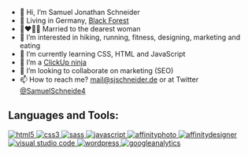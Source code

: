 - 👋 Hi, I’m Samuel Jonathan Schneider
- 🌲 Living in Germany, <a href="https://goo.gl/maps/yqxCkCvaanBDVWXA8" target="_blank">Black Forest</a>
- 👩‍❤️‍💋‍👨 Married to the dearest woman
- 👀 I’m interested in hiking, running, fitness, designing, marketing and eating
- 🌱 I’m currently learning CSS, HTML and JavaScript
- 🥷 I’m a <a href="https://clickup.com/" target="_blank">ClickUp ninja</a>
- 💞️ I’m looking to collaborate on marketing (SEO)
- 📫 How to reach me? mail@sjschneider.de or at Twitter <a href="https://twitter.com/SamuelSchneide4" target="_blank">@SamuelSchneide4</a>

<h2 align="left">Languages and Tools:</h2>
<p align="left">
<a href="https://www.w3.org/html/" target="_blank"> <img src="https://img.shields.io/badge/HTML5-E34F26?style=for-the-badge&logo=html5&logoColor=white" alt="html5" /> </a>
<a href="https://www.w3schools.com/css/" target="_blank"> <img src="https://img.shields.io/badge/CSS3-1572B6?style=for-the-badge&logo=css3&logoColor=white" alt="css3" /> </a>
<a href="https://sass-lang.com" target="_blank"> <img src="https://img.shields.io/badge/Sass-CC6699?style=for-the-badge&logo=sass&logoColor=white" alt="sass" /> </a>
<a href="https://developer.mozilla.org/en-US/docs/Web/JavaScript" target="_blank"> <img src="https://img.shields.io/badge/JavaScript-323330?style=for-the-badge&logo=javascript&logoColor=F7DF1Eg" alt="javascript" </a>
<a href="https://affinity.serif.com/de/photo/" target="_blank"> <img src="https://img.shields.io/badge/affinityphoto-%237E4DD2.svg?style=for-the-badge&logo=affinity-photo&logoColor=white" alt="affinityphoto" </a>
<a href="https://affinity.serif.com/de/designer/" target="_blank"> <img src="https://img.shields.io/badge/affinitydesginer-%231B72BE.svg?style=for-the-badge&logo=affinity-designer&logoColor=white" alt="affinitydesigner" </a>
<a href="https://code.visualstudio.com/" target="_blank"> <img src="https://img.shields.io/badge/Visual_Studio_Code-0078D4?style=for-the-badge&logo=visual%20studio%20code&logoColor=white" alt="visual studio code" /> </a>
<a href="https://wordpress.org/" target="_blank"> <img src="https://img.shields.io/badge/Wordpress-21759B?style=for-the-badge&logo=wordpress&logoColor=white" alt="wordpress" /> </a>
<a href="https://marketingplatform.google.com/intl/en/about/analytics/" target="_blank"> <img src="https://img.shields.io/badge/Google%20Analytics-E37400?style=for-the-badge&logo=google%20analytics&logoColor=white" alt="googleanalytics" /> </a>
</p>
<br>

<!---
SchneiderSam/SchneiderSam is a ✨ special ✨ repository because its `README.md` (this file) appears on your GitHub profile.
You can click the Preview link to take a look at your changes.
--->

